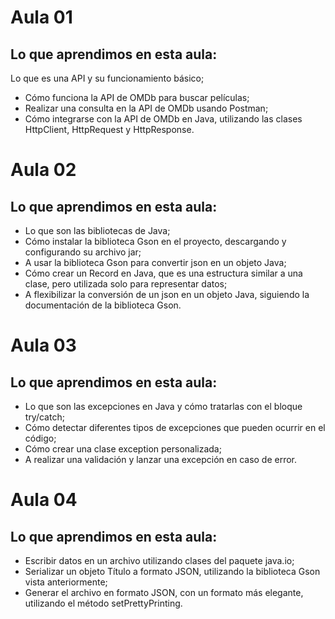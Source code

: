 # Aula 01

## Lo que aprendimos en esta aula:

Lo que es una API y su funcionamiento básico;
- Cómo funciona la API de OMDb para buscar películas;
- Realizar una consulta en la API de OMDb usando Postman;
- Cómo integrarse con la API de OMDb en Java, utilizando las clases HttpClient, HttpRequest y HttpResponse.

# Aula 02

## Lo que aprendimos en esta aula:

- Lo que son las bibliotecas de Java;
- Cómo instalar la biblioteca Gson en el proyecto, descargando y configurando su archivo jar;
- A usar la biblioteca Gson para convertir json en un objeto Java;
- Cómo crear un Record en Java, que es una estructura similar a una clase, pero utilizada solo para representar datos;
- A flexibilizar la conversión de un json en un objeto Java, siguiendo la documentación de la biblioteca Gson.

# Aula 03

## Lo que aprendimos en esta aula:

- Lo que son las excepciones en Java y cómo tratarlas con el bloque try/catch;
- Cómo detectar diferentes tipos de excepciones que pueden ocurrir en el código;
- Cómo crear una clase exception personalizada;
- A realizar una validación y lanzar una excepción en caso de error.

# Aula 04

## Lo que aprendimos en esta aula:

- Escribir datos en un archivo utilizando clases del paquete java.io;
- Serializar un objeto Título a formato JSON, utilizando la biblioteca Gson vista anteriormente;
- Generar el archivo en formato JSON, con un formato más elegante, utilizando el método setPrettyPrinting.